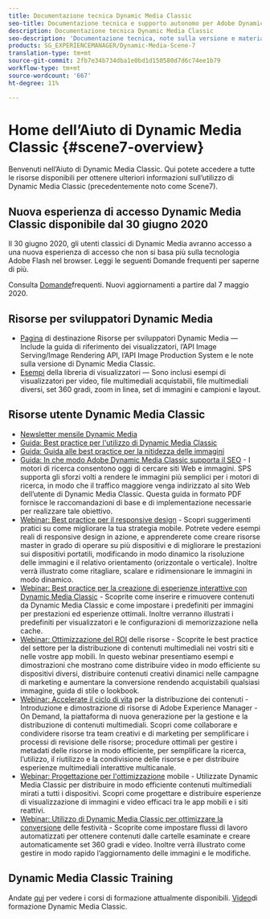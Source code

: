 ```yaml
---
title: Documentazione tecnica Dynamic Media Classic
seo-title: Documentazione tecnica e supporto autonomo per Adobe Dynamic Media Classic
description: Documentazione tecnica Dynamic Media Classic
seo-description: 'Documentazione tecnica, note sulla versione e materiali di supporto per Adobe Dynamic Media Classic, ex Scene 7 '
products: SG_EXPERIENCEMANAGER/Dynamic-Media-Scene-7
translation-type: tm+mt
source-git-commit: 2fb7e34b734dba1e0bd1d150580d7d6c74ee1b79
workflow-type: tm+mt
source-wordcount: '667'
ht-degree: 11%

---
```



# Home dell’Aiuto di Dynamic Media Classic {#scene7-overview}

Benvenuti nell’Aiuto di Dynamic Media Classic. Qui potete accedere a tutte le risorse disponibili per ottenere ulteriori informazioni sull’utilizzo di Dynamic Media Classic (precedentemente noto come Scene7).

## Nuova esperienza di accesso Dynamic Media Classic disponibile dal 30 giugno 2020

Il 30 giugno 2020, gli utenti classici di Dynamic Media avranno accesso a una nuova esperienza di accesso che non si basa più sulla tecnologia Adobe Flash nel browser. Leggi le seguenti Domande frequenti per saperne di più.

Consulta [Domande](new-ui-2020.md)frequenti. Nuovi aggiornamenti a partire dal 7 maggio 2020.

## Risorse per sviluppatori Dynamic Media

* [Pagina](https://docs.adobe.com/content/help/en/dynamic-media-developer-resources/landing/home.html) di destinazione Risorse per sviluppatori Dynamic Media — Include la guida di riferimento dei visualizzatori, l’API Image Serving/Image Rendering API, l’API Image Production System e le note sulla versione di Dynamic Media Classic.
* [Esempi](https://landing.adobe.com/en/na/dynamic-media/ctir-2755/live-demos.html) della libreria di visualizzatori — Sono inclusi esempi di visualizzatori per video, file multimediali acquistabili, file multimediali diversi, set 360 gradi, zoom in linea, set di immagini e campioni e layout.

## Risorse utente Dynamic Media Classic

* [Newsletter mensile Dynamic Media](dynamic-media-newsletter.md)
* [Guida: Best practice per l&#39;utilizzo di Dynamic Media Classic](https://www.adobe.com/content/dam/www/us/en/marketing/experience-manager-assets/dynamic-media/adobe-dynamic-media-classic-best-practices-guide.pdf)
* [Guida: Guida alle best practice per la nitidezza delle immagini](/help/assets/s7_sharpening_images.pdf)
* [Guida: In che modo Adobe Dynamic Media Classic supporta il SEO](/help/assets/s7_seo.pdf) - I motori di ricerca consentono oggi di cercare siti Web e immagini. SPS supporta gli sforzi volti a rendere le immagini più semplici per i motori di ricerca, in modo che il traffico maggiore venga indirizzato al sito Web dell’utente di Dynamic Media Classic. Questa guida in formato PDF fornisce le raccomandazioni di base e di implementazione necessarie per realizzare tale obiettivo.
* [Webinar: Best practice per il responsive design](http://offers.adobe.com/en/na/marketing/landings/_40458_responsive_design_live_on_demand_webinar.html) - Scopri suggerimenti pratici su come migliorare la tua strategia mobile. Potrete vedere esempi reali di responsive design in azione, e apprenderete come creare risorse master in grado di operare su più dispositivi e di migliorare le prestazioni sui dispositivi portatili, modificando in modo dinamico la risoluzione delle immagini e il relativo orientamento (orizzontale o verticale). Inoltre verrà illustrato come ritagliare, scalare e ridimensionare le immagini in modo dinamico.
* [Webinar: Best practice per la creazione di esperienze interattive con Dynamic Media Classic](http://seminars.adobeconnect.com/p7wb8ej3u6d/) - Scoprite come inserire e rimuovere contenuti da Dynamic Media Classic e come impostare i predefiniti per immagini per prestazioni ed esperienze ottimali. Inoltre verranno illustrati i predefiniti per visualizzatori e le configurazioni di memorizzazione nella cache.
* [Webinar: Ottimizzazione del ROI](https://adobecustomersuccess.adobeconnect.com/p5ar3hfrrec/?launcher=false&amp;fcsContent=true&amp;pbMode=normal&amp;proto=true) delle risorse - Scoprite le best practice del settore per la distribuzione di contenuti multimediali nei vostri siti e nelle vostre app mobili. In questo webinar presentiamo esempi e dimostrazioni che mostrano come distribuire video in modo efficiente su dispositivi diversi, distribuire contenuti creativi dinamici nelle campagne di marketing e aumentare la conversione rendendo acquistabili qualsiasi immagine, guida di stile o lookbook.
* [Webinar: Accelerate il ciclo di vita](https://adobecustomersuccess.adobeconnect.com/p88ducm9pqv/) per la distribuzione dei contenuti - Introduzione e dimostrazione di  risorse di Adobe Experience Manager - On Demand, la piattaforma di nuova generazione per la gestione e la distribuzione di contenuti multimediali. Scopri come collaborare e condividere risorse tra team creativi e di marketing per semplificare i processi di revisione delle risorse; procedure ottimali per gestire i metadati delle risorse in modo efficiente, per semplificare la ricerca, l’utilizzo, il riutilizzo e la condivisione delle risorse e per distribuire esperienze multimediali interattive multicanale.
* [Webinar: Progettazione per l&#39;ottimizzazione](https://adobecustomersuccess.adobeconnect.com/p6oqd3wydif/?launcher=false&amp;fcsContent=true&amp;pbMode=normal&amp;proto=true) mobile - Utilizzate Dynamic Media Classic per distribuire in modo efficiente contenuti multimediali mirati a tutti i dispositivi. Scopri come progettare e distribuire esperienze di visualizzazione di immagini e video efficaci tra le app mobili e i siti reattivi.
* [Webinar: Utilizzo di Dynamic Media Classic per ottimizzare la conversione](https://adobecustomersuccess.adobeconnect.com/p32n1yr85c9/?proto=true) delle festività - Scoprite come impostare flussi di lavoro automatizzati per ottenere contenuti dalle cartelle esaminate e creare automaticamente set 360 gradi e video. Inoltre verrà illustrato come gestire in modo rapido l’aggiornamento delle immagini e le modifiche.

## Dynamic Media Classic Training

Andate [qui](http://training.adobe.com/training/courses.html#product=adobe-scene7) per vedere i corsi di formazione attualmente disponibili.
[Video](/help/training-videos.md)di formazione Dynamic Media Classic.
